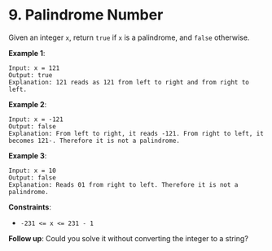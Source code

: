 # 9. Palindrome Number

Given an integer `x`, return `true` if `x` is a palindrome, and `false` otherwise.


**Example 1**:
```
Input: x = 121
Output: true
Explanation: 121 reads as 121 from left to right and from right to left.
```

**Example 2**:
```
Input: x = -121
Output: false
Explanation: From left to right, it reads -121. From right to left, it becomes 121-. Therefore it is not a palindrome.
```

**Example 3**:
```
Input: x = 10
Output: false
Explanation: Reads 01 from right to left. Therefore it is not a palindrome.
```


**Constraints**:

- `-231 <= x <= 231 - 1`

 
**Follow up**: Could you solve it without converting the integer to a string?
